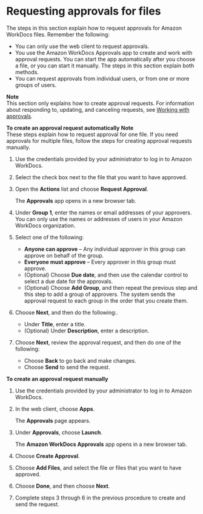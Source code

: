 # Requesting approvals for files<a name="request-approval-files"></a>

The steps in this section explain how to request approvals for Amazon WorkDocs files\. Remember the following:
+ You can only use the web client to request approvals\.
+ You use the Amazon WorkDocs Approvals app to create and work with approval requests\. You can start the app automatically after you choose a file, or you can start it manually\. The steps in this section explain both methods\.
+ You can request approvals from individual users, or from one or more groups of users\.

**Note**  
This section only explains how to create approval requests\. For information about responding to, updating, and canceling requests, see [Working with approvals](approvals.md)\.

**To create an approval request automatically**
**Note**  
These steps explain how to request approval for one file\. If you need approvals for multiple files, follow the steps for creating approval requests manually\.

1. Use the credentials provided by your administrator to log in to Amazon WorkDocs\.

1. Select the check box next to the file that you want to have approved\.

1. Open the **Actions** list and choose **Request Approval**\.

   The **Approvals** app opens in a new browser tab\.

1. Under **Group 1**, enter the names or email addresses of your approvers\. You can only use the names or addresses of users in your Amazon WorkDocs organization\.

1. Select one of the following:
   + **Anyone can approve** – Any individual approver in this group can approve on behalf of the group\.
   + **Everyone must approve** – Every approver in this group must approve\.
   + \(Optional\) Choose **Due date**, and then use the calendar control to select a due date for the approvals\.
   + \(Optional\) Choose **Add Group**, and then repeat the previous step and this step to add a group of approvers\. The system sends the approval request to each group in the order that you create them\.

1. Choose **Next**, and then do the following:\.
   + Under **Title**, enter a title\.
   + \(Optional\) Under **Description**, enter a description\.

1. Choose **Next**, review the approval request, and then do one of the following:
   + Choose **Back** to go back and make changes\.
   + Choose **Send** to send the request\.

**To create an approval request manually**

1. Use the credentials provided by your administrator to log in to Amazon WorkDocs\.

1. In the web client, choose **Apps**\.

   The **Approvals** page appears\.

1. Under **Approvals**, choose **Launch**\.

   The **Amazon WorkDocs Approvals** app opens in a new browser tab\.

1. Choose **Create Approval**\.

1. Choose **Add Files**, and select the file or files that you want to have approved\.

1. Choose **Done**, and then choose **Next**\.

1. Complete steps 3 through 6 in the previous procedure to create and send the request\. 